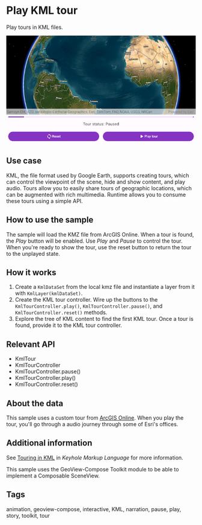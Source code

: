 # Play KML tour

Play tours in KML files.

![Image of play KML tour](play-kml-tour.png)

## Use case

KML, the file format used by Google Earth, supports creating tours, which can control the viewpoint of the scene, hide and show content, and play audio. Tours allow you to easily share tours of geographic locations, which can be augmented with rich multimedia. Runtime allows you to consume these tours using a simple API.

## How to use the sample

The sample will load the KMZ file from ArcGIS Online. When a tour is found, the _Play_ button will be enabled. Use _Play_ and _Pause_ to control the tour. When you're ready to show the tour, use the reset button to return the tour to the unplayed state.

## How it works

1. Create a `KmlDataSet` from the local kmz file and instantiate a layer from it with `KmlLayer(kmlDataSet)`.
2. Create the KML tour controller. Wire up the buttons to the `KmlTourController.play()`, `KmlTourController.pause()`, and `KmlTourController.reset()` methods.
3. Explore the tree of KML content to find the first KML tour. Once a tour is found, provide it to the KML tour controller.

## Relevant API

* KmlTour
* KmlTourController
* KmlTourController.pause()
* KmlTourController.play()
* KmlTourController.reset()

## About the data

This sample uses a custom tour from [ArcGIS Online](https://arcgisruntime.maps.arcgis.com/home/item.html?id=f10b1d37fdd645c9bc9b189fb546307c). When you play the tour, you'll go through a audio journey through some of Esri's offices.

## Additional information

See [Touring in KML](https://developers.google.com/kml/documentation/touring) in *Keyhole Markup Language* for more information.

This sample uses the GeoView-Compose Toolkit module to be able to implement a Composable SceneView.

## Tags

animation, geoview-compose, interactive, KML, narration, pause, play, story, toolkit, tour
